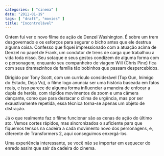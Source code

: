 ```yaml
---
categories: [ "cinema" ]
date: "2011-01-19"
tags: [ "draft", "movies" ]
title: "Incontrolável"
---
```

Ontem fui ver o novo filme de ação de Denzel Washington. É sobre
um trem desgovernado e os esforços para segurar o bicho antes que ele
destrua alguma coisa. Confesso que fiquei impressionado com a atuação
acima de Denzel no papel de Frank, um condutor de trens de carga que
trabalhou a vida toda nisso. Seu sotaque e seus gestos condizem de
alguma forma com o personagem, enquanto seu companheiro de viagem Will
(Chris Pine) fica com seus dramazinhos de família tão bobinhos que
passam despercebidos.

Dirigido por Tony Scott, com um currículo considerável (Top Gun,
Inimigo do Estado, Deja Vu), o filme logo anuncia ser uma história
baseada em fatos reais, e isso parece de alguma forma influenciar a
maneira de enfocar a dupla de heróis, com rápidos movimentos de zoom
e uma câmera dançante, como que para destacar o clima de urgência,
mas por ser exaustivamente repetida, essa técnica torna-se apenas um
objeto de distração.

Já o que realmente faz o filme funcionar são as cenas de ação do
último ato. Vemos cortes rápidos, mas sincronizados o suficiente para
que fiquemos tensos na cadeira a cada movimento novo dos personagens,
e, diferente de Transformers 2, aqui conseguimos enxergá-los.

Uma experiência interessante, se você não se importar em esquecer do
enredo assim que sair da cadeira do cinema.

